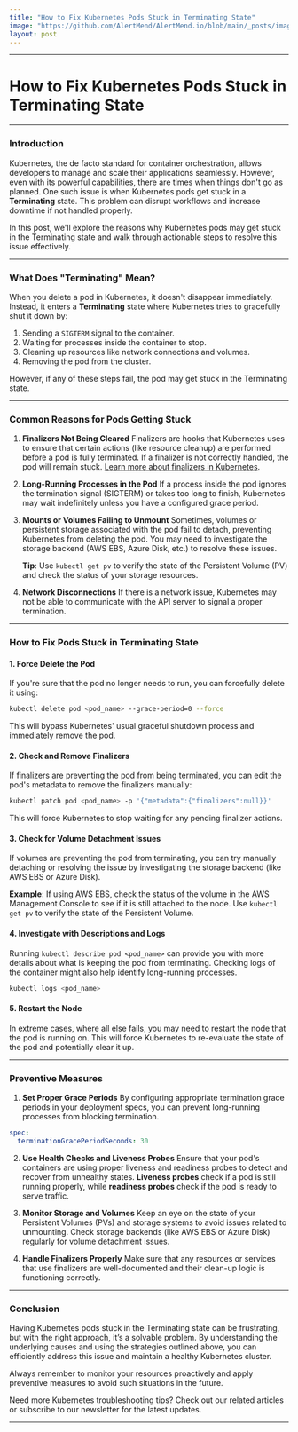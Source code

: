 ```yaml
---
title: "How to Fix Kubernetes Pods Stuck in Terminating State"
image: "https://github.com/AlertMend/AlertMend.io/blob/main/_posts/images/stuck_terminate.png?raw=true"
layout: post
---
```


---
# **How to Fix Kubernetes Pods Stuck in Terminating State**
---

### **Introduction**

Kubernetes, the de facto standard for container orchestration, allows developers to manage and scale their applications seamlessly. However, even with its powerful capabilities, there are times when things don't go as planned. One such issue is when Kubernetes pods get stuck in a **Terminating** state. This problem can disrupt workflows and increase downtime if not handled properly.

In this post, we'll explore the reasons why Kubernetes pods may get stuck in the Terminating state and walk through actionable steps to resolve this issue effectively.

---

### **What Does "Terminating" Mean?**

When you delete a pod in Kubernetes, it doesn't disappear immediately. Instead, it enters a **Terminating** state where Kubernetes tries to gracefully shut it down by:
1. Sending a `SIGTERM` signal to the container.
2. Waiting for processes inside the container to stop.
3. Cleaning up resources like network connections and volumes.
4. Removing the pod from the cluster.

However, if any of these steps fail, the pod may get stuck in the Terminating state.

---

### **Common Reasons for Pods Getting Stuck**

1. **Finalizers Not Being Cleared**
   Finalizers are hooks that Kubernetes uses to ensure that certain actions (like resource cleanup) are performed before a pod is fully terminated. If a finalizer is not correctly handled, the pod will remain stuck. [Learn more about finalizers in Kubernetes](https://kubernetes.io/docs/concepts/overview/working-with-objects/finalizers/).

2. **Long-Running Processes in the Pod**
   If a process inside the pod ignores the termination signal (SIGTERM) or takes too long to finish, Kubernetes may wait indefinitely unless you have a configured grace period.

3. **Mounts or Volumes Failing to Unmount**
   Sometimes, volumes or persistent storage associated with the pod fail to detach, preventing Kubernetes from deleting the pod. You may need to investigate the storage backend (AWS EBS, Azure Disk, etc.) to resolve these issues.

   **Tip**: Use `kubectl get pv` to verify the state of the Persistent Volume (PV) and check the status of your storage resources.

4. **Network Disconnections**
   If there is a network issue, Kubernetes may not be able to communicate with the API server to signal a proper termination.

---

### **How to Fix Pods Stuck in Terminating State**

#### **1. Force Delete the Pod**

If you're sure that the pod no longer needs to run, you can forcefully delete it using:

```bash
kubectl delete pod <pod_name> --grace-period=0 --force
```

This will bypass Kubernetes' usual graceful shutdown process and immediately remove the pod.

#### **2. Check and Remove Finalizers**

If finalizers are preventing the pod from being terminated, you can edit the pod's metadata to remove the finalizers manually:

```bash
kubectl patch pod <pod_name> -p '{"metadata":{"finalizers":null}}'
```

This will force Kubernetes to stop waiting for any pending finalizer actions.

#### **3. Check for Volume Detachment Issues**

If volumes are preventing the pod from terminating, you can try manually detaching or resolving the issue by investigating the storage backend (like AWS EBS or Azure Disk).

**Example**: If using AWS EBS, check the status of the volume in the AWS Management Console to see if it is still attached to the node. Use `kubectl get pv` to verify the state of the Persistent Volume.

#### **4. Investigate with Descriptions and Logs**

Running `kubectl describe pod <pod_name>` can provide you with more details about what is keeping the pod from terminating. Checking logs of the container might also help identify long-running processes.

```bash
kubectl logs <pod_name>
```

#### **5. Restart the Node**

In extreme cases, where all else fails, you may need to restart the node that the pod is running on. This will force Kubernetes to re-evaluate the state of the pod and potentially clear it up.

---

### **Preventive Measures**

1. **Set Proper Grace Periods**
   By configuring appropriate termination grace periods in your deployment specs, you can prevent long-running processes from blocking termination.

```yaml
spec:
  terminationGracePeriodSeconds: 30
```

2. **Use Health Checks and Liveness Probes**
   Ensure that your pod's containers are using proper liveness and readiness probes to detect and recover from unhealthy states. **Liveness probes** check if a pod is still running properly, while **readiness probes** check if the pod is ready to serve traffic.

3. **Monitor Storage and Volumes**
   Keep an eye on the state of your Persistent Volumes (PVs) and storage systems to avoid issues related to unmounting. Check storage backends (like AWS EBS or Azure Disk) regularly for volume detachment issues.

4. **Handle Finalizers Properly**
   Make sure that any resources or services that use finalizers are well-documented and their clean-up logic is functioning correctly.

---

### **Conclusion**

Having Kubernetes pods stuck in the Terminating state can be frustrating, but with the right approach, it’s a solvable problem. By understanding the underlying causes and using the strategies outlined above, you can efficiently address this issue and maintain a healthy Kubernetes cluster.

Always remember to monitor your resources proactively and apply preventive measures to avoid such situations in the future.

Need more Kubernetes troubleshooting tips? Check out our related articles or subscribe to our newsletter for the latest updates.

---
